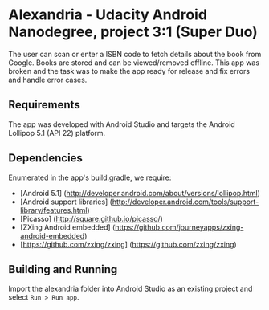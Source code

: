 # Alexandria - Udacity Android Nanodegree, project 3:1 (Super Duo)

The user can scan or enter a ISBN code to fetch details about the book from Google. Books are stored and can be viewed/removed offline.
This app was broken and the task was to make the app ready for release and fix errors and handle error cases.

## Requirements

The app was developed with Android Studio and targets the Android Lollipop 5.1 (API 22) platform.

## Dependencies

Enumerated in the app's build.gradle, we require:

- [Android 5.1] (http://developer.android.com/about/versions/lollipop.html)
- [Android support libraries] (http://developer.android.com/tools/support-library/features.html)
- [Picasso] (http://square.github.io/picasso/)
- [ZXing Android embedded] (https://github.com/journeyapps/zxing-android-embedded)
- [https://github.com/zxing/zxing] (https://github.com/zxing/zxing)

## Building and Running

Import the alexandria folder into Android Studio as an existing project and select `Run > Run app`.
